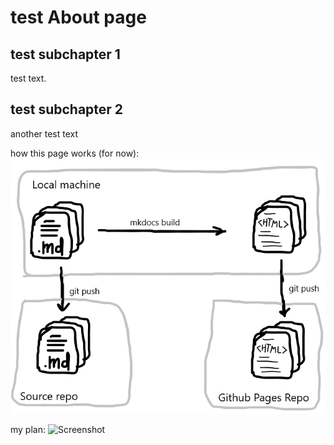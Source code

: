 # test About page

 ## test subchapter 1

test text.

## test subchapter 2

another test text


how this page works (for now):
![Screenshot](img/scheme.png)

my plan:
![Screenshot](img/scheme-plan.png)
